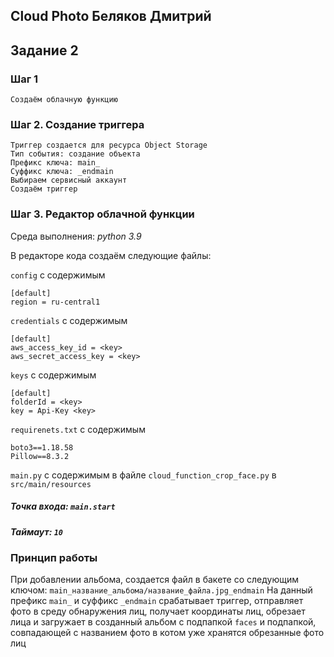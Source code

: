 ## **Cloud Photo Беляков Дмитрий**
## Задание 2

### Шаг 1
    Создаём облачную функцию

### Шаг 2. Создание триггера
    Триггер создается для ресурса Object Storage
    Тип события: создание объекта
    Префикс ключа: main_
    Суффикс ключа: _endmain
    Выбираем сервисный аккаунт
    Создаём триггер

### Шаг 3. Редактор облачной функции
Среда выполнения: *python 3.9*

В редакторе кода создаём следующие файлы:

`config` с содержимым

    [default]
    region = ru-central1

`credentials` с содержимым

    [default]
    aws_access_key_id = <key>
    aws_secret_access_key = <key>

`keys` с содержимым
    
    [default]
    folderId = <key>
    key = Api-Key <key>

`requirenets.txt` с содержимым

    boto3==1.18.58
    Pillow==8.3.2

`main.py` с содержимым в файле `cloud_function_crop_face.py` в `src/main/resources`

##### Точка входа: `main.start`
##### Таймаут: `10`

### Принцип работы
При добавлении альбома, создается файл в бакете со следующим ключом: `main_название_альбома/название_файла.jpg_endmain`
На данный префикс `main_` и суффикс `_endmain` срабатывает триггер, отправляет фото в среду обнаружения лиц, получает координаты лиц, обрезает лица и загружает в созданный альбом с подпапкой `faces` и подпапкой, совпадающей с названием фото в котом уже хранятся обрезанные фото лиц